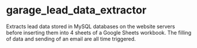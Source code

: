 # garage_lead_data_extractor
Extracts lead data stored in MySQL databases on the website servers before inserting them into 4 sheets of a Google Sheets workbook. The filling of data and sending of an email are all time triggered.

